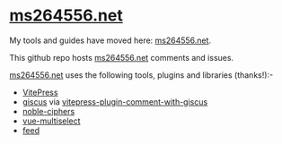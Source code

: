 # [ms264556.net](https://ms264556.net)

My tools and guides have moved here: [ms264556.net](https://ms264556.net).

This github repo hosts [ms264556.net](https://ms264556.net) comments and issues.

[ms264556.net](https://ms264556.net) uses the following tools, plugins and libraries (thanks!):-

* [VitePress](https://vitepress.dev/)
* [giscus](https://giscus.app/) via [vitepress-plugin-comment-with-giscus](https://github.com/T-miracle/vitepress-plugin-comment-with-giscus)
* [noble-ciphers](https://github.com/paulmillr/noble-ciphers)
* [vue-multiselect](https://github.com/shentao/vue-multiselect)
* [feed](https://github.com/jpmonette/feed)
